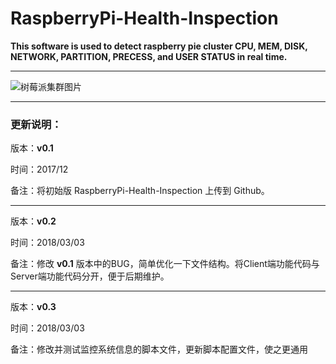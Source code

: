# RaspberryPi-Health-Inspection
**This software is used to detect raspberry pie cluster CPU, MEM, DISK, NETWORK, PARTITION, PRECESS, and USER STATUS in real time.**

----

![树莓派集群图片](https://a3.qpic.cn/psb?/V14BLyqR3DKLPG/hI81UT6r*HDqKQdgdDxhjcWjhltvXVqaOFwAzUzeiMk!/m/dGYBAAAAAAAAnull&bo=sAIsAbACLAERCT4!&rf=photolist&t=5)



----

### 更新说明：

版本：**v0.1** 

时间：2017/12 

备注：将初始版 RaspberryPi-Health-Inspection 上传到 Github。

----

版本：**v0.2** 

时间：2018/03/03

备注：修改 **v0.1** 版本中的BUG，简单优化一下文件结构。将Client端功能代码与Server端功能代码分开，便于后期维护。

-----

版本：**v0.3** 

时间：2018/03/03

备注：修改并测试监控系统信息的脚本文件，更新脚本配置文件，使之更通用

